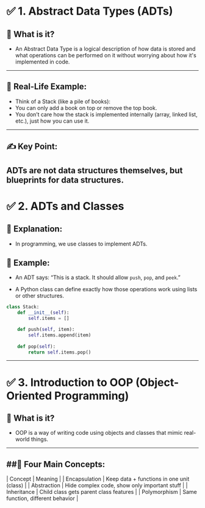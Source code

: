 # ✅ 1. Abstract Data Types (ADTs)
## 🔹 What is it?
- An Abstract Data Type is a logical description of how data is stored and what operations can be performed on it without worrying about how it's implemented in code.
---
## 🧠 Real-Life Example:
- Think of a Stack (like a pile of books):
- You can only add a book on top or remove the top book.
- You don’t care how the stack is implemented internally (array, linked list, etc.), just how you can use it.
---
## ✍️ Key Point:
ADTs are not data structures themselves, but blueprints for data structures.
---
# ✅ 2. ADTs and Classes
## 🔹 Explanation:
- In programming, we use classes to implement ADTs.

## 🧠 Example:
- An ADT says: “This is a stack. It should allow `push`, `pop`, and `peek`.”

- A Python class can define exactly how those operations work using lists or other structures.
```Python
class Stack:
    def __init__(self):
        self.items = []

    def push(self, item):
        self.items.append(item)
    
    def pop(self):
        return self.items.pop()
```
---
# ✅ 3. Introduction to OOP (Object-Oriented Programming)
## 🔹 What is it?
- OOP is a way of writing code using objects and classes that mimic real-world things.
---
##🔑 Four Main Concepts:
-------------------------------------------------------------------
| Concept        | Meaning                                        |
| Encapsulation  | Keep data + functions in one unit (class)      |
| Abstraction    |	Hide complex code, show only important stuff  |
| Inheritance	   | Child class gets parent class features         |
| Polymorphism	 | Same function, different behavior              |
